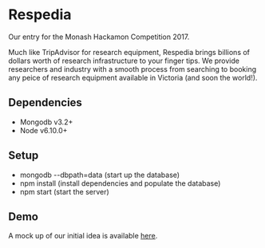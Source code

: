 # Respedia
Our entry for the Monash Hackamon Competition 2017.

Much like TripAdvisor for research equipment, Respedia brings billions of dollars worth of research infrastructure to your finger tips. We provide researchers and industry with a smooth process from searching to booking any peice of research equipment available in Victoria (and soon the world!).

## Dependencies
* Mongodb v3.2+
* Node v6.10.0+

## Setup
* mongodb --dbpath=data (start up the database)
* npm install (install dependencies and populate the database)
* npm start (start the server)

## Demo
A mock up of our initial idea is available [here](https://respedia.herokuapp.com/).